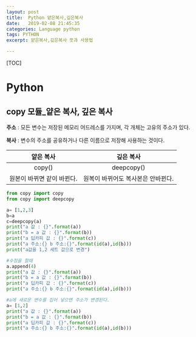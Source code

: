 ```yaml
---
layout: post
title:  Python 얕은복사,깊은복사
date:   2019-02-08 21:45:35
categories: Language python
tags: PYTHON
excerpt: 얕은복사,깊은복사 뜻과 사용법

---
```


[TOC]





# Python

## copy 모듈_얕은 복사, 깊은 복사



**주소** : 모든 변수는 저장된 메모리 어드레스를 가지며, 각 개체는 고유의 주소가 있다.

**복사** : 변수의 주소를 공유하거나 다른 이름으로 저장해 사용하는 것이다.



|         얕은 복사          |             깊은 복사              |
| :------------------------: | :--------------------------------: |
|           copy()           |             deepcopy()             |
| 원본이 바뀌면 같이 바뀐다. | 원복이 바뀌어도 복사본은 안바뀐다. |

 

``` python
from copy import copy
from copy import deepcopy

a= [1,2,3]
b=a
c=deepcopy(a)
print("a 값 : {}".format(a))
print("b = a 값 : {}".format(b))
print("a 딥카피 값 : {}".format(c))
print("a 주소:{} b 주소:{}".format(id(a),id(b)))
print("a값을 1,2 세트 값으로 변경")

#수정을 할때
a.append(4)
print("a 값 : {}".format(a))
print("b = a 값 : {}".format(b))
print("a 딥카피 값 : {}".format(c))
print("a 주소:{} b 주소:{}".format(id(a),id(b)))

#a에 새로운 변수를 집어 넣으면 주소가 변경된다.
a= [1,2]
print("a 값 : {}".format(a))
print("b = a 값 : {}".format(b))
print("a 딥카피 값 : {}".format(c))
print("a 주소:{} b 주소:{}".format(id(a),id(b)))
```

